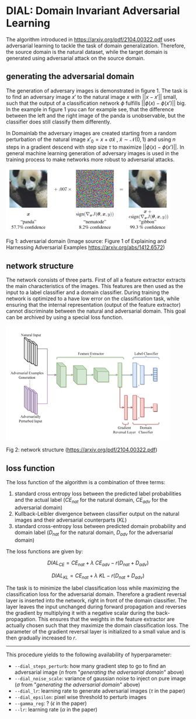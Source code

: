# DIAL: Domain Invariant Adversarial Learning

The algorithm introduced in https://arxiv.org/pdf/2104.00322.pdf uses adversarial learning to tackle the task of domain generalization. Therefore, the source domain is the natural dataset, while the target domain is generated using adversarial attack on the source domain.


## generating the adversarial domain

The generation of adversary images is demonstrated in figure 1.
The task is to find an adversary image $x'$ to the natural image $x$ with $||x- x'||$ small, such that the output of a classification network $\phi$ fulfills $||\phi(x) - \phi(x')||$ big. In the example in figure 1 you can for example see, that the difference between the left and the right image of the panda is unobservable, but the classifier does still classify them differently.  

In Domainlab the adversary images are created starting from a random perturbation of the natural image $x'_0 = x + \sigma \tilde{x}~$, $\tilde{x} \sim \mathcal{N}(0, 1)$ and using $n$ steps in a gradient descend with step size $\tau$ to maximize $||\phi(x) - \phi(x')||$. In general machine learning generation of adversary images is used in the training process to make networks more robust to adversarial attacks.

<img src="figs/adv_example.png" width="450"> 

Fig 1: adversarial domain (Image source: Figure 1 of Explaining and Harnessing Adversarial Examples https://arxiv.org/abs/1412.6572)

## network structure

The network consists of three parts. First of all a feature extractor extracts the main characteristics of the images. This features are then used as the input to a label classifier and a domain classifier. 
During training the network is optimized to a have low error on the classification task, while ensuring that the internal representation (output of the feature extractor) cannot discriminate between the natural and adversarial domain. This goal can be archived by using a special loss function.


<img src="figs/DIAL_netw.png" width="450"> 

Fig 2: network structure (https://arxiv.org/pdf/2104.00322.pdf)

## loss function

The loss function of the algorithm is a combination of three terms:

1. standard cross entropy loss between the predicted label probabilities and the actual label ($CE_{nat}$ for the natural domain, $CE_{adv}$ for the adversarial domain)
2. Kullback-Leibler divergence between classifier output on the natural images and their adversarial counterparts ($KL$)
3. standard cross-entropy loss between predicted domain probability and domain label ($D_{nat}$ for the natural domain, $D_{adv}$ for the adversarial domain)

The loss functions are given by:

$$
DIAL_{CE} = CE_{nat} + \lambda ~ CE_{adv} - r(D_{nat} + D_{adv}) 
$$

$$
DIAL_{KL} = CE_{nat} + \lambda ~ KL - r(D_{nat} + D_{adv})
$$

The task is to minimize the label classification loss while maximizing the classification loss for the adversarial domain. Therefore a gradient reversal layer is inserted into the network, right in front of the domain classifier. The layer leaves the input unchanged during forward propagation and reverses the gradient by multiplying it with a negative scalar during the back-propagation. This ensures that the weights in the feature extractor are actually chosen such that they maximize the domain classification loss. The parameter of the gradient reversal layer is initialized to a small value and is then gradually increased to $r$. 


---

This procedure yields to the following availability of hyperparameter:
- `--dial_steps_perturb`: how many gradient step to go to find an adversarial image ($n$ from "*generating the adversarial domain*" above)
- `--dial_noise_scale`: variance of gaussian noise to inject on pure image ($\sigma$ from "*generating the adversarial domain*" above)
- `--dial_lr`: learning rate to generate adversarial images ($\tau$ in the paper)
- `--dial_epsilon`: pixel wise threshold to perturb images
- `--gamma_reg`: ? ($\epsilon$ in the paper)
- `--lr`: learning rate ($\alpha$ in the paper)
